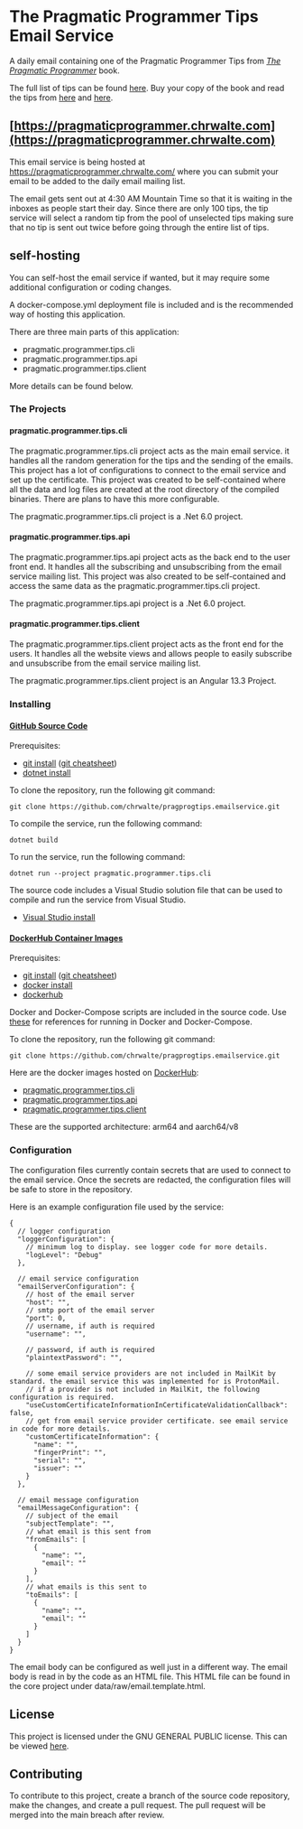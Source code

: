 # The Pragmatic Programmer Tips Email Service

A daily email containing one of the Pragmatic Programmer Tips from [_The Pragmatic Programmer_](https://pragprog.com/titles/tpp20/the-pragmatic-programmer-20th-anniversary-edition/) book.

The full list of tips can be found [here](https://www.pragprog.com/tips/).
Buy your copy of the book and read the tips from [here](https://www.amazon.com/Pragmatic-Programmer-journey-mastery-Anniversary/dp/0135957052/ref=sr_1_1?crid=154XKH7A4LP4C&keywords=The+Pragmatic+Programmer&qid=1650057783&sprefix=the+pragmatic+programmer%2Caps%2C354&sr=8-1) and [here](https://www.informit.com/store/pragmatic-programmer-your-journey-to-mastery-20th-anniversary-9780135957059?ranMID=24808).

## [https://pragmaticprogrammer.chrwalte.com](https://pragmaticprogrammer.chrwalte.com)

This email service is being hosted at <https://pragmaticprogrammer.chrwalte.com/> where you can submit your email to be added to the daily email mailing list.

The email gets sent out at 4:30 AM Mountain Time so that it is waiting in the inboxes as people start their day. Since there are only 100 tips, the tip service will select a random tip from the pool of unselected tips making sure that no tip is sent out twice before going through the entire list of tips.

## self-hosting

You can self-host the email service if wanted, but it may require some additional configuration or coding changes.

A docker-compose.yml deployment file is included and is the recommended way of hosting this application.

There are three main parts of this application:

- pragmatic.programmer.tips.cli
- pragmatic.programmer.tips.api
- pragmatic.programmer.tips.client

More details can be found below.

### The Projects

#### pragmatic.programmer.tips.cli

The pragmatic.programmer.tips.cli project acts as the main email service. it handles all the random generation for the tips and the sending of the emails. This project has a lot of configurations to connect to the email service and set up the certificate. This project was created to be self-contained where all the data and log files are created at the root directory of the compiled binaries. There are plans to have this more configurable.

The pragmatic.programmer.tips.cli project is a .Net 6.0 project.

#### pragmatic.programmer.tips.api

The pragmatic.programmer.tips.api project acts as the back end to the user front end. It handles all the subscribing and unsubscribing from the email service mailing list. This project was also created to be self-contained and access the same data as the pragmatic.programmer.tips.cli project.

The pragmatic.programmer.tips.api project is a .Net 6.0 project.

#### pragmatic.programmer.tips.client

The pragmatic.programmer.tips.client project acts as the front end for the users. It handles all the website views and allows people to easily subscribe and unsubscribe from the email service mailing list.

The pragmatic.programmer.tips.client project is an Angular 13.3 Project.

### Installing

#### [GitHub Source Code](https://github.com/chrwalte/pragprogtips.emailservice)

Prerequisites:

- [git install](https://git-scm.com/) ([git cheatsheet](https://education.github.com/git-cheat-sheet-education.pdf))
- [dotnet install](https://dotnet.microsoft.com/en-us/)

To clone the repository, run the following git command:

```shell
git clone https://github.com/chrwalte/pragprogtips.emailservice.git
```

To compile the service, run the following command:

```shell
dotnet build
```

To run the service, run the following command:

```shell
dotnet run --project pragmatic.programmer.tips.cli
```

The source code includes a Visual Studio solution file that can be used to compile and run the service from Visual Studio.

- [Visual Studio install](https://visualstudio.microsoft.com/)

#### [DockerHub Container Images](https://hub.docker.com/)

Prerequisites:

- [git install](https://git-scm.com/) ([git cheatsheet](https://education.github.com/git-cheat-sheet-education.pdf))
- [docker install](https://docs.docker.com/get-started/)
- [dockerhub](https://hub.docker.com)

Docker and Docker-Compose scripts are included in the source code. Use [these](https://github.com/ChrWalte/pragprogtips.emailservice/tree/main/scripts) for references for running in Docker and Docker-Compose.

To clone the repository, run the following git command:

```shell
git clone https://github.com/chrwalte/pragprogtips.emailservice.git
```

Here are the docker images hosted on [DockerHub](https://hub.docker.com/):

- [pragmatic.programmer.tips.cli](https://hub.docker.com/repository/docker/chrwalte/pragmatic.programmer.tips.cli)
- [pragmatic.programmer.tips.api](https://hub.docker.com/repository/docker/chrwalte/pragmatic.programmer.tips.api)
- [pragmatic.programmer.tips.client](https://hub.docker.com/repository/docker/chrwalte/pragmatic.programmer.tips.client)

These are the supported architecture: arm64 and aarch64/v8

### Configuration

The configuration files currently contain secrets that are used to connect to the email service.
Once the secrets are redacted, the configuration files will be safe to store in the repository.

Here is an example configuration file used by the service:

```jsonc
{
  // logger configuration
  "loggerConfiguration": {
    // minimum log to display. see logger code for more details.
    "logLevel": "Debug"
  },

  // email service configuration
  "emailServerConfiguration": {
    // host of the email server
    "host": "",
    // smtp port of the email server
    "port": 0,
    // username, if auth is required
    "username": "",

    // password, if auth is required
    "plaintextPassword": "",

    // some email service providers are not included in MailKit by standard. the email service this was implemented for is ProtonMail.
    // if a provider is not included in MailKit, the following configuration is required.
    "useCustomCertificateInformationInCertificateValidationCallback": false,
    // get from email service provider certificate. see email service in code for more details.
    "customCertificateInformation": {
      "name": "",
      "fingerPrint": "",
      "serial": "",
      "issuer": ""
    }
  },

  // email message configuration
  "emailMessageConfiguration": {
    // subject of the email
    "subjectTemplate": "",
    // what email is this sent from
    "fromEmails": [
      {
        "name": "",
        "email": ""
      }
    ],
    // what emails is this sent to
    "toEmails": [
      {
        "name": "",
        "email": ""
      }
    ]
  }
}
```

The email body can be configured as well just in a different way.
The email body is read in by the code as an HTML file.
This HTML file can be found in the core project under data/raw/email.template.html.

## License

This project is licensed under the GNU GENERAL PUBLIC license.
This can be viewed [here](https://www.gnu.org/licenses/gpl-3.0.en.html).

## Contributing

To contribute to this project, create a branch of the source code repository, make the changes, and create a pull request. The pull request will be merged into the main breach after review.
